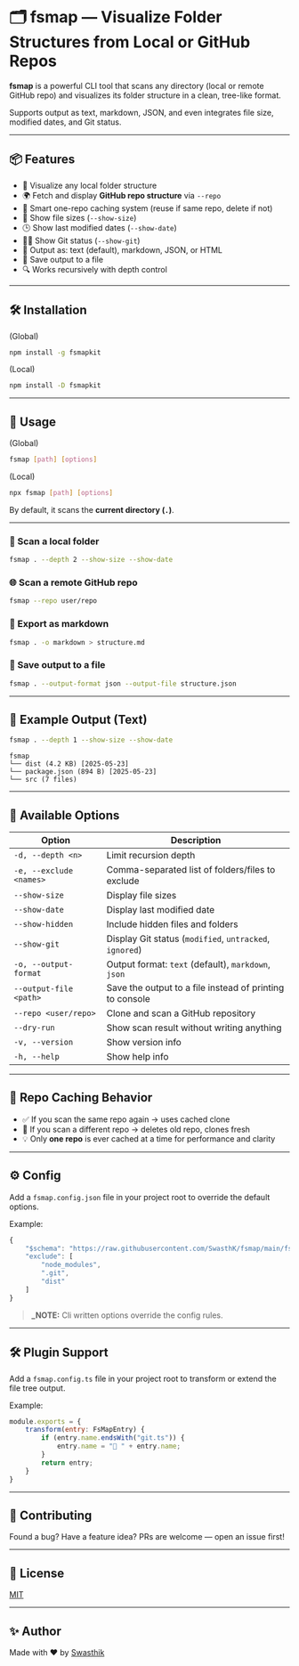 # 🗂️ fsmap — Visualize Folder Structures from Local or GitHub Repos

**fsmap** is a powerful CLI tool that scans any directory (local or remote GitHub repo) and visualizes its folder structure in a clean, tree-like format.

Supports output as text, markdown, JSON, and even integrates file size, modified dates, and Git status.

---

## 📦 Features

- 📁 Visualize any local folder structure
- 🌍 Fetch and display **GitHub repo structure** via `--repo`
- 🧹 Smart one-repo caching system (reuse if same repo, delete if not)
- 💾 Show file sizes (`--show-size`)
- 🕒 Show last modified dates (`--show-date`)
- 🧑‍💻 Show Git status (`--show-git`)
- 📝 Output as: text (default), markdown, JSON, or HTML
- 📄 Save output to a file
- 🔍 Works recursively with depth control

---

## 🛠️ Installation 
(Global)

```bash
npm install -g fsmapkit
```

(Local)
```bash
npm install -D fsmapkit
```

---

## 🚀 Usage
(Global)
```bash
fsmap [path] [options]
```

(Local)
```bash
npx fsmap [path] [options]
```

By default, it scans the **current directory (`.`)**.

---

### 📁 Scan a local folder

```bash
fsmap . --depth 2 --show-size --show-date
```

### 🌐 Scan a remote GitHub repo

```bash
fsmap --repo user/repo
```

### 💾 Export as markdown

```bash
fsmap . -o markdown > structure.md
```

### 📝 Save output to a file

```bash
fsmap . --output-format json --output-file structure.json
```

---

## 📑 Example Output (Text)

```bash
fsmap . --depth 1 --show-size --show-date
```

```
fsmap
└── dist (4.2 KB) [2025-05-23]
└── package.json (894 B) [2025-05-23]
└── src (7 files)
```

---

## 🔧 Available Options

| Option                     | Description                                               |
|---------------------------|-----------------------------------------------------------|
| `-d, --depth <n>`         | Limit recursion depth                                     |
| `-e, --exclude <names>`   | Comma-separated list of folders/files to exclude          |
| `--show-size`             | Display file sizes                                        |
| `--show-date`             | Display last modified date                                |
| `--show-hidden`           | Include hidden files and folders                          |
| `--show-git`              | Display Git status (`modified`, `untracked`, `ignored`)   |
| `-o, --output-format`     | Output format: `text` (default), `markdown`, `json`       |
| `--output-file <path>`    | Save the output to a file instead of printing to console  |
| `--repo <user/repo>`      | Clone and scan a GitHub repository                        |
| `--dry-run`               | Show scan result without writing anything                 |
| `-v, --version`           | Show version info                                         |
| `-h, --help`              | Show help info                                            |

---

## 🧠 Repo Caching Behavior

- ✅ If you scan the same repo again → uses cached clone
- 🔁 If you scan a different repo → deletes old repo, clones fresh
- 💡 Only **one repo** is ever cached at a time for performance and clarity

---

## ⚙️ Config

Add a `fsmap.config.json` file in your project root to override the default options.

Example:

```js
{
    "$schema": "https://raw.githubusercontent.com/SwasthK/fsmap/main/fsmap.schema.config.json",
    "exclude": [
        "node_modules",
        ".git",
        "dist"
    ]
}
```
> **_NOTE:** Cli written options override the config rules.

---

## 🛠 Plugin Support

Add a `fsmap.config.ts` file in your project root to transform or extend the file tree output.

Example:

```js
module.exports = {
    transform(entry: FsMapEntry) {
        if (entry.name.endsWith("git.ts")) {
            entry.name = "🧪 " + entry.name;
        }
        return entry;
    }
}
```

---

## 🤝 Contributing

Found a bug? Have a feature idea? PRs are welcome — open an issue first!

---

## 📄 License

[MIT](./LICENSE)

---

## ✨ Author

Made with ❤️ by [Swasthik](https://swasthk.vercel.app)
